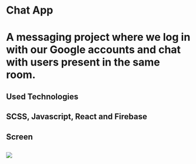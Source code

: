 <h1>Chat App<h1/>

A messaging project where we log in with our Google accounts and chat with users present in the same room.

<h2>Used Technologies<h2/>

SCSS, Javascript, React and Firebase

<h2>Screen<h2/>

![](ekran.gif)
